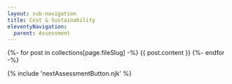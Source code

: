 ```yaml
---
layout: sub-navigation
title: Cost & Sustainability
eleventyNavigation:
  parent: Assessment
---
```


{%- for post in collections[page.fileSlug] -%}
{{ post.content }}
{%- endfor -%}

{% include 'nextAssessmentButton.njk' %}

